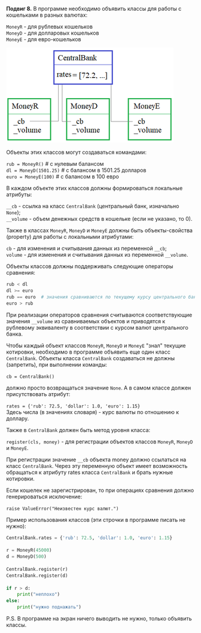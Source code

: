 **Подвиг 8.** В программе необходимо объявить классы для работы с кошельками в разных валютах:

`MoneyR` - для рублевых кошельков \
`MoneyD` - для долларовых кошельков \
`MoneyE` - для евро-кошельков

![img.png](img.png)

Объекты этих классов могут создаваться командами:

`rub = MoneyR()`   # с нулевым балансом \
`dl = MoneyD(1501.25)` # с балансом в 1501.25 долларов \
`euro = MoneyE(100)`  # с балансом в 100 евро

В каждом объекте этих классов должны формироваться локальные атрибуты:

`__cb` - ссылка на класс `CentralBank` (центральный банк, изначально `None`); \
`__volume` - объем денежных средств в кошельке (если не указано, то 0).

Также в классах `MoneyR`, `MoneyD` и `MoneyE` должны быть объекты-свойства (property) для работы с локальными атрибутами:

`cb` - для изменения и считывания данных из переменной `__cb`; \
`volume` - для изменения и считывания данных из переменной `__volume`.

Объекты классов должны поддерживать следующие операторы сравнения:

```python
rub < dl
dl >= euro
rub == euro  # значения сравниваются по текущему курсу центрального банка с погрешностью 0.1 (плюс-минус)
euro > rub
```

При реализации операторов сравнения считываются соответствующие значения `__volume` из сравниваемых объектов и 
приводятся к рублевому эквиваленту в соответствии с курсом валют центрального банка.

Чтобы каждый объект классов `MoneyR`, `MoneyD` и `MoneyE` "знал" текущие котировки, необходимо в программе объявить еще
один класс `CentralBank`. Объекты класса `CentralBank` создаваться не должны (запретить), при выполнении команды:

`cb = CentralBank()`

должно просто возвращаться значение `None`. А в самом классе должен присутствовать атрибут:

`rates = {'rub': 72.5, 'dollar': 1.0, 'euro': 1.15}` \
Здесь числа (в значениях словаря) - курс валюты по отношению к доллару. 

Также в `CentralBank` должен быть метод уровня класса:

`register(cls, money)` - для регистрации объектов классов `MoneyR`, `MoneyD` и `MoneyE`.

При регистрации значение `__cb` объекта money должно ссылаться на класс `CentralBank`.
Через эту переменную объект имеет возможность обращаться к атрибуту rates класса `CentralBank` и брать нужные котировки.

Если кошелек не зарегистрирован, то при операциях сравнения должно генерироваться исключение:

`raise ValueError("Неизвестен курс валют.")`

Пример использования классов (эти строчки в программе писать не нужно):

```python
CentralBank.rates = {'rub': 72.5, 'dollar': 1.0, 'euro': 1.15}

r = MoneyR(45000)
d = MoneyD(500)

CentralBank.register(r)
CentralBank.register(d)

if r > d:
    print("неплохо")
else:
    print("нужно поднажать")
```

P.S. В программе на экран ничего выводить не нужно, только объявить классы.